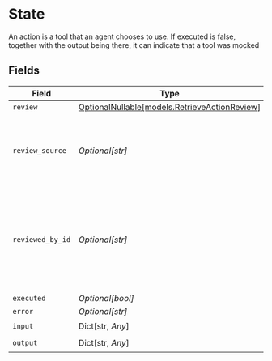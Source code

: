 # State

An action is a tool that an agent chooses to use. If executed is false, together with the output being there, it can indicate that a tool was mocked


## Fields

| Field                                                                                        | Type                                                                                         | Required                                                                                     | Description                                                                                  |
| -------------------------------------------------------------------------------------------- | -------------------------------------------------------------------------------------------- | -------------------------------------------------------------------------------------------- | -------------------------------------------------------------------------------------------- |
| `review`                                                                                     | [OptionalNullable[models.RetrieveActionReview]](../models/retrieveactionreview.md)           | :heavy_minus_sign:                                                                           | N/A                                                                                          |
| `review_source`                                                                              | *Optional[str]*                                                                              | :heavy_minus_sign:                                                                           | The source of the review, where it was approved or rejected                                  |
| `reviewed_by_id`                                                                             | *Optional[str]*                                                                              | :heavy_minus_sign:                                                                           | Only refers to an internal user of the platform, who approved or rejected the tool execution |
| `executed`                                                                                   | *Optional[bool]*                                                                             | :heavy_minus_sign:                                                                           | N/A                                                                                          |
| `error`                                                                                      | *Optional[str]*                                                                              | :heavy_minus_sign:                                                                           | N/A                                                                                          |
| `input`                                                                                      | Dict[str, *Any*]                                                                             | :heavy_check_mark:                                                                           | N/A                                                                                          |
| `output`                                                                                     | Dict[str, *Any*]                                                                             | :heavy_check_mark:                                                                           | N/A                                                                                          |